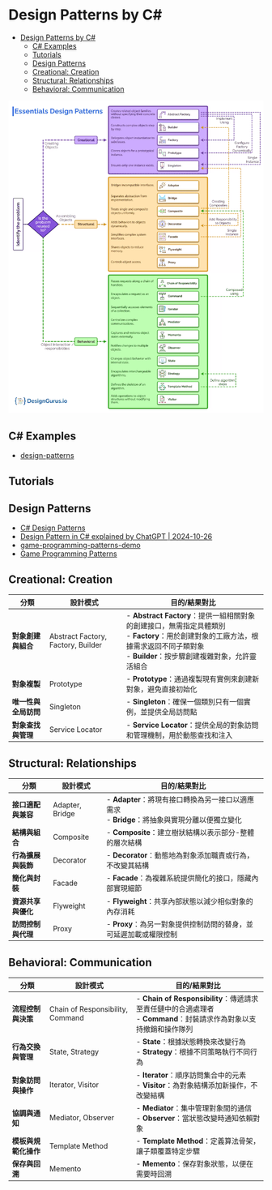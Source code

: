 # Design Patterns by C#

<!-- TOC -->
* [Design Patterns by C#](#design-patterns-by-c)
  * [C# Examples](#c-examples)
  * [Tutorials](#tutorials)
  * [Design Patterns](#design-patterns)
  * [Creational: Creation](#creational-creation)
  * [Structural: Relationships](#structural-relationships)
  * [Behavioral: Communication](#behavioral-communication)
<!-- TOC -->

<img src="https://raw.githubusercontent.com/androchentw/unity-best-practices/refs/heads/main/Unity/Assets/Samples/%7E%20Shared/Documentation/Images/design-patterns.gif" width="600" alt="">

## C# Examples

- [design-patterns](desgin-patterns/README.md)

## Tutorials

## Design Patterns

- [C# Design Patterns](https://www.dofactory.com/net/design-patterns)
- [Design Pattern in C# explained by ChatGPT | 2024-10-26](https://chatgpt.com/share/671c90d8-7664-800f-b67e-8bec77698012)
- [game-programming-patterns-demo](https://github.com/androchentw/game-programming-patterns-demo)
- [Game Programming Patterns](https://gameprogrammingpatterns.com/contents.html)

## Creational: Creation

| **分類**       | **設計模式**                           | **目的/結果對比**                                                                                                                   |
|--------------|------------------------------------|-------------------------------------------------------------------------------------------------------------------------------|
| **對象創建與組合**  | Abstract Factory, Factory, Builder | - **Abstract Factory**：提供一組相關對象的創建接口，無需指定具體類別 <br> - **Factory**：用於創建對象的工廠方法，根據需求返回不同子類對象 <br> - **Builder**：按步驟創建複雜對象，允許靈活組合 |
| **對象複製**     | Prototype                          | - **Prototype**：通過複製現有實例來創建新對象，避免直接初始化                                                                                        |
| **唯一性與全局訪問** | Singleton                          | - **Singleton**：確保一個類別只有一個實例，並提供全局訪問點                                                                                         |
| **對象查找與管理**  | Service Locator                    | - **Service Locator**：提供全局的對象訪問和管理機制，用於動態查找和注入                                                                                |

## Structural: Relationships

| **分類**      | **設計模式**        | **目的/結果對比**                                                       |
|-------------|-----------------|-------------------------------------------------------------------|
| **接口適配與兼容** | Adapter, Bridge | - **Adapter**：將現有接口轉換為另一接口以適應需求 <br>  - **Bridge**：將抽象與實現分離以便獨立變化 |
| **結構與組合**   | Composite       | - **Composite**：建立樹狀結構以表示部分-整體的層次結構                               |
| **行為擴展與裝飾** | Decorator       | - **Decorator**：動態地為對象添加職責或行為，不改變其結構                              |
| **簡化與封裝**   | Facade          | - **Facade**：為複雜系統提供簡化的接口，隱藏內部實現細節                                |
| **資源共享與優化** | Flyweight       | - **Flyweight**：共享內部狀態以減少相似對象的內存消耗                                |
| **訪問控制與代理** | Proxy           | - **Proxy**：為另一對象提供控制訪問的替身，並可延遲加載或權限控制                            |

## Behavioral: Communication

| **分類**       | **設計模式**                         | **目的/結果對比**                                                                         |
|--------------|----------------------------------|-------------------------------------------------------------------------------------|
| **流程控制與決策**  | Chain of Responsibility, Command | - **Chain of Responsibility**：傳遞請求至責任鏈中的合適處理者 <br> - **Command**：封裝請求作為對象以支持撤銷和操作隊列 |
| **行為交換與管理**  | State, Strategy                  | - **State**：根據狀態轉換來改變行為 <br> - **Strategy**：根據不同策略執行不同行為                            |
| **對象訪問與操作**  | Iterator, Visitor                | - **Iterator**：順序訪問集合中的元素 <br> - **Visitor**：為對象結構添加新操作，不改變結構                       |
| **協調與通知**    | Mediator, Observer               | - **Mediator**：集中管理對象間的通信 <br> - **Observer**：當狀態改變時通知依賴對象                          |
| **模板與規範化操作** | Template Method                  | - **Template Method**：定義算法骨架，讓子類覆蓋特定步驟                                              |
| **保存與回溯**    | Memento                          | - **Memento**：保存對象狀態，以便在需要時回溯                                                       |
